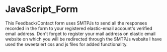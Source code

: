 # JavaScript_Form
This Feedback/Contact form uses SMTPJs to send all the responses recorded in the form to your registered elastic-email account's verified email address. 
Don't forget to register your mail address on elastic email website on which you will be redirected through the SMTPJs website 
I have used the sweetalert css and js files for added functionality. 

